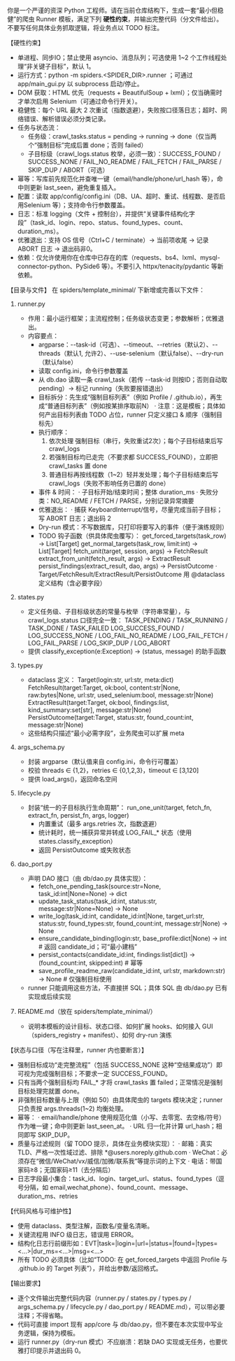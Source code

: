 你是一个严谨的资深 Python 工程师。请在当前仓库结构下，生成一套“最小但稳健”的爬虫 Runner 模板，满足下列 **硬性约束**，并输出完整代码（分文件给出）。不要写任何具体业务抓取逻辑，将业务点以 TODO 标注。

【硬性约束】
- 单进程、同步IO；禁止使用 asyncio、消息队列；可选使用 1~2 个工作线程处理“非关键子目标”，默认 1。
- 运行方式：python -m spiders.<SPIDER_DIR>.runner ；可通过 app/main_gui.py 以 subprocess 启动/停止。
- DOM 获取：HTML 优先（requests + BeautifulSoup + lxml）；仅当确需时才单次启用 Selenium（可通过命令行开关）。
- 稳健性：每个 URL 最大 2 次重试（指数退避），失败按口径落日志；超时、网络错误、解析错误必须分类记录。
- 任务与状态流：
  - 任务级：crawl_tasks.status = pending → running → done（仅当两个“强制目标”完成后置 done；否则 failed）
  - 子目标级（crawl_logs.status 枚举，必须一致）：SUCCESS_FOUND / SUCCESS_NONE / FAIL_NO_README / FAIL_FETCH / FAIL_PARSE / SKIP_DUP / ABORT（可选）
- 幂等：写库前先规范化并查唯一键（email/handle/phone/url_hash 等），命中则更新 last_seen，避免重复插入。
- 配置：读取 app/config/config.ini（DB、UA、超时、重试、线程数、是否启用Selenium 等）；支持命令行参数覆盖。
- 日志：标准 logging（文件 + 控制台），并提供“关键事件结构化字段”（task_id、login、repo、status、found_types、count、duration_ms）。
- 优雅退出：支持 OS 信号（Ctrl+C / terminate）→ 当前项收尾 → 记录 ABORT 日志 → 退出码非0。
- 依赖：仅允许使用你在仓库中已存在的库（requests、bs4、lxml、mysql-connector-python、PySide6 等）。不要引入 httpx/tenacity/pydantic 等新依赖。

【目录与文件】
在 spiders/template_minimal/ 下新增或完善以下文件：
1) runner.py
   - 作用：最小运行框架；主流程控制；任务级状态变更；参数解析；优雅退出。
   - 内容要点：
     - argparse：--task-id（可选）、--timeout、--retries（默认2）、--threads（默认1, 允许2）、--use-selenium（默认false）、--dry-run（默认false）
     - 读取 config.ini，命令行参数覆盖
     - 从 db.dao 读取一条 crawl_task（若传 --task-id 则按ID；否则自动取 pending）→ 标记 running（失败要报错退出）
     - 目标拆分：先生成“强制目标列表”（例如 Profile / <login>.github.io），再生成“普通目标列表”（例如按某排序取前N）
       · 注意：这是模板；具体如何产出目标列表由 TODO 占位，runner 只定义接口 & 顺序（强制目标先）
     - 执行顺序：
       1. 依次处理 强制目标（串行，失败重试2次）；每个子目标结束后写 crawl_logs
       2. 若强制目标均已走完（不要求都 SUCCESS_FOUND），立即把 crawl_tasks 置 done
       3. 普通目标再按线程数（1~2）轻并发处理；每个子目标结束后写 crawl_logs（失败不影响任务已置的 done）
     - 事件 & 时间：
       · 子目标开始/结束时间；整体 duration_ms
       · 失败分类：NO_README / FETCH / PARSE，分别记录异常摘要
     - 优雅退出：
       · 捕获 KeyboardInterrupt/信号，尽量完成当前子目标；写 ABORT 日志；退出码 2
     - Dry-run 模式：不写数据库，只打印将要写入的事件（便于演练规则）
     - TODO 钩子函数（供具体爬虫覆写）：
       get_forced_targets(task_row) -> List[Target]
       get_normal_targets(task_row, limit:int) -> List[Target]
       fetch_unit(target, session, args) -> FetchResult
       extract_from_unit(fetch_result, args) -> ExtractResult
       persist_findings(extract_result, dao, args) -> PersistOutcome
       · Target/FetchResult/ExtractResult/PersistOutcome 用 @dataclass 定义结构（含必要字段）

2) states.py
   - 定义任务级、子目标级状态的常量与枚举（字符串常量），与 crawl_logs.status 口径完全一致：
     TASK_PENDING / TASK_RUNNING / TASK_DONE / TASK_FAILED
     LOG_SUCCESS_FOUND / LOG_SUCCESS_NONE / LOG_FAIL_NO_README / LOG_FAIL_FETCH / LOG_FAIL_PARSE / LOG_SKIP_DUP / LOG_ABORT
   - 提供 classify_exception(e:Exception) -> (status, message) 的助手函数

3) types.py
   - dataclass 定义：
     Target(login:str, url:str, meta:dict)
     FetchResult(target:Target, ok:bool, content:str|None, raw:bytes|None, url:str, used_selenium:bool, message:str|None)
     ExtractResult(target:Target, ok:bool, findings:list, kind_summary:set[str], message:str|None)
     PersistOutcome(target:Target, status:str, found_count:int, message:str|None)
   - 这些结构只描述“最小必需字段”，业务爬虫可以扩展 meta

4) args_schema.py
   - 封装 argparse（默认值来自 config.ini，命令行可覆盖）
   - 校验 threads ∈ {1,2}，retries ∈ {0,1,2,3}，timeout ∈ [3,120]
   - 提供 load_args()，返回命名空间

5) lifecycle.py
   - 封装“统一的子目标执行生命周期”：
     run_one_unit(target, fetch_fn, extract_fn, persist_fn, args, logger)
     - 内置重试（最多 args.retries 次，指数退避）
     - 统计耗时，统一捕获异常并转成 LOG_FAIL_* 状态（使用 states.classify_exception）
     - 返回 PersistOutcome 或失败状态

6) dao_port.py
   - 声明 DAO 接口（由 db/dao.py 具体实现）：
     - fetch_one_pending_task(source:str=None, task_id:int|None=None) -> dict
     - update_task_status(task_id:int, status:str, message:str|None=None) -> None
     - write_log(task_id:int, candidate_id:int|None, target_url:str, status:str, found_types:str, found_count:int, message:str|None) -> None
     - ensure_candidate_binding(login:str, base_profile:dict|None) -> int  # 返回 candidate_id；可“最小建档”
     - persist_contacts(candidate_id:int, findings:list[dict]) -> (found_count:int, skipped:int)  # 幂等
     - save_profile_readme_raw(candidate_id:int, url:str, markdown:str) -> None  # 仅强制目标使用
   - runner 只能调用这些方法，不直接拼 SQL；具体 SQL 由 db/dao.py 已有实现或后续实现

7) README.md（放在 spiders/template_minimal/）
   - 说明本模板的设计目标、状态口径、如何扩展 hooks、如何接入 GUI（spiders_registry + manifest）、如何 dry-run 演练

【状态与口径（写在注释里，runner 内也要断言）】
- 强制目标成功“走完整流程”（包括 SUCCESS_NONE 这种“空结果成功”）即可视为完成强制目标；不要求一定 SUCCESS_FOUND。
- 只有当两个强制目标均 FAIL_* 才将 crawl_tasks 置 failed；正常情况是强制目标处理完就置 done。
- 非强制目标数量与上限（例如 50）由具体爬虫的 targets 模块决定；runner 只负责按 args.threads(1~2) 均衡处理。
- 幂等：
  · email/handle/phone 使用规范化值（小写、去零宽、去空格/符号）作为唯一键；命中则更新 last_seen_at。
  · URL 归一化并计算 url_hash；相同即写 SKIP_DUP。
- 质量与过滤规则（留 TODO 提示，具体在业务模块实现）：
  · 邮箱：真实 TLD、严格一次性域过滤、排除 *@users.noreply.github.com
  · WeChat：必须存在“微信/WeChat/vx/威信/加微/联系我”等提示词的上下文
  · 电话：带国家码≥8；无国家码≥11（去分隔后）
- 日志字段最小集合：task_id、login、target_url、status、found_types（逗号分隔，如 email,wechat,phone）、found_count、message、duration_ms、retries

【代码风格与可维护性】
- 使用 dataclass、类型注解，函数名/变量名清晰。
- 关键流程用 INFO 级日志，错误用 ERROR。
- 结构化日志行前缀形如：EVT|task=<id>|login=<login>|url=<url>|status=<status>|found=<n>|types=<...>|dur_ms=<...>|msg=<...>
- 所有 TODO 必须具体（比如“TODO: 在 get_forced_targets 中返回 Profile 与 <login>.github.io 的 Target 列表”），并给出参数/返回格式。

【输出要求】
- 逐个文件输出完整代码内容（runner.py / states.py / types.py / args_schema.py / lifecycle.py / dao_port.py / README.md），可以带必要注释；不得省略。
- 代码可直接 import 现有 app/core 与 db/dao.py，但不要在本次实现中写业务逻辑，保持为模板。
- 运行 runner.py（dry-run 模式）不应崩溃：若缺 DAO 实现或无任务，也要优雅打印提示并退出码 0。

